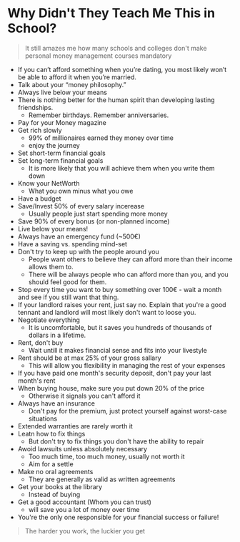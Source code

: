 # Why Didn't They Teach Me This in School?

> It still amazes me how many schools and colleges don't make personal money management courses mandatory

- If you can’t afford something when you’re dating, you most likely won’t be able to afford it when you’re married.
- Talk about your “money philosophy.”
- Always live below your means
- There is nothing better for the human spirit than developing lasting friendships.
  - Remember birthdays. Remember anniversaries.
- Pay for your Money magazine
- Get rich slowly
  - 99% of millionaires earned they money over time
  - enjoy the journey
- Set short-term financial goals
- Set long-term financial goals
  - It is more likely that you will achieve them when you write them down
- Know your NetWorth
  - What you own minus what you owe
- Have a budget
- Save/Invest 50% of every salary incerease
  - Usually people just start spending more money
- Save 90% of every bonus (or non-planned income)
- Live below your means!
- Always have an emergency fund (~500€)
- Have a saving vs. spending mind-set
- Don't try to keep up with the people around you
  - People want others to believe they can afford more than their income allows them to.
  - There will be always people who can afford more than you, and you should feel good for them.
- Stop every time you want to buy something over 100€ - wait a month and see if you still want that thing.
- If your landlord raises your rent, just say no. Explain that you're a good tennant and landlord will most likely don't want to loose you.
- Negotiate everything
  - It is uncomfortable, but it saves you hundreds of thousands of dollars in a lifetime.
- Rent, don't buy
  - Wait untill it makes financial sense and fits into your livestyle
- Rent should be at max 25% of your gross sallary
  - This will allow you flexibility in managing the rest of your expenses
- If you have paid one month's security deposit, don't pay your last month's rent
- When buying house, make sure you put down 20% of the price
  - Otherwise it signals you can't afford it
- Always have an insurance
  - Don't pay for the premium, just protect yourself against worst-case situations
- Extended warranties are rarely worth it
- Leatn how to fix things
  - But don't try to fix things you don't have the ability to repair
- Awoid lawsuits unless absolutely necessary
  - Too much time, too much money, usually not worth it
  - Aim for a settle
- Make no oral agreements
  - They are generally as valid as written agreements
- Get your books at the library
  - Instead of buying
- Get a good accountant (Whom you can trust)
  - will save you a lot of money over time
- You're the only one responsible for your financial success or failure!

> The harder you work, the luckier you get
